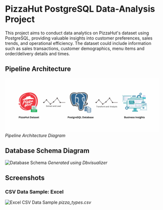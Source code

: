 # PizzaHut PostgreSQL Data-Analysis Project
This project aims to conduct data analytics on PizzaHut's dataset using PostgreSQL, providing valuable insights into customer preferences, sales trends, and operational efficiency. The dataset could include information such as sales transactions, customer demographics, menu items and order/delivery details and times.

## Pipeline Architecture
![Pipeline Architecture](https://github.com/AjithK1999/PizzaHut---PostgreSQL-Data-Analysis-Project/blob/main/ELT%20Project%20Image.png?raw=true)
*Pipeline Architecture Diagram*

## Database Schema Diagram 
![Database Schema](https://i.postimg.cc/vZ002s6C/Db-Visualizer-Schema-Diagram.png)
*Generated using Dbvisualizer*

## Screenshots
### CSV Data Sample: Excel
![Excel CSV Data Sample](https://i.postimg.cc/RhT8Lb5R/Excel-Data-SS.png)
*pizza_types.csv*

